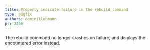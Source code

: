 ```yaml
---
title: Properly indicate failure in the rebuild command
type: bugfix
authors: dominiklohmann
pr: 2466
---
```


The rebuild command no longer crashes on failure, and displays the encountered
error instead.
